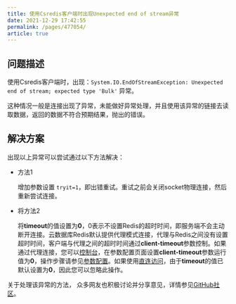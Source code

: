 ```yaml
---
title: 使用Csredis客户端时出现Unexpected end of stream异常
date: 2021-12-29 17:42:55
permalink: /pages/477054/
article: true
---
```


## 问题描述

使用Csredis客户端时，出现：`System.IO.EndOfStreamException: Unexpected end of stream; expected type 'Bulk'` 异常。

这种情况一般是连接出现了异常，未能做好异常处理，并且使用该异常的链接去读取数据，返回的数据不符合预期结果，抛出的错误。

## 解决方案

出现以上异常可以尝试通过以下方法解决：

- 方法1

  增加参数设置 `tryit=1`，即出错重试。重试之前会关闭socket物理连接，然后重新尝试连接。

- 将方法2

  将**timeout**的值设置为**0**，0表示不设置Redis的超时时间，即服务端不会主动断开连接。云数据库Redis默认提供代理模式连接，代理与Redis之间没有设置超时时间，客户端与代理之间的超时时间通过**client-timeout**参数控制。如果通过代理连接，您可以[控制台](https://console.capitalonline.net/dbinstances)，在参数配置页面设置**client-timeout**参数运行值为**0**，操作步骤请参见[参数配置](./../05.操作指南/09.参数配置.md)。如果使用[直连访问](./../05.操作指南/03.连接实例/03.使用直连地址连接.md)，由于**timeout**的值已默认设置为**0**，因此您可以忽略此操作。

关于处理该异常的方法， 众多网友也积极讨论并分享意见，详情参见[GitHub社区](https://github.com/2881099/csredis/issues/35)。

